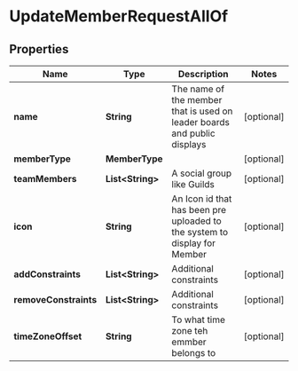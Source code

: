 

# UpdateMemberRequestAllOf


## Properties

Name | Type | Description | Notes
------------ | ------------- | ------------- | -------------
**name** | **String** | The name of the member that is used on leader boards and public displays |  [optional]
**memberType** | **MemberType** |  |  [optional]
**teamMembers** | **List&lt;String&gt;** | A social group like Guilds |  [optional]
**icon** | **String** | An Icon id that has been pre uploaded to the system to display for Member |  [optional]
**addConstraints** | **List&lt;String&gt;** | Additional constraints |  [optional]
**removeConstraints** | **List&lt;String&gt;** | Additional constraints |  [optional]
**timeZoneOffset** | **String** | To what time zone teh emmber belongs to |  [optional]



